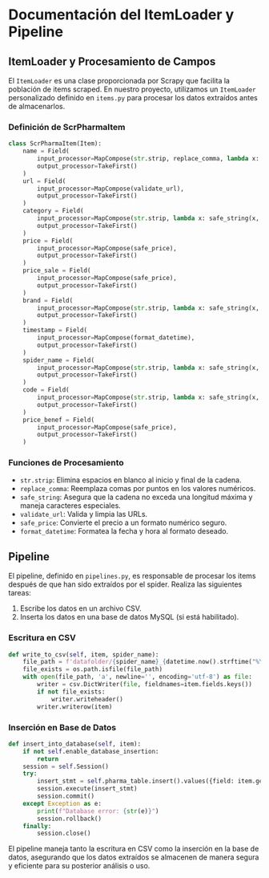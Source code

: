 # Documentación del ItemLoader y Pipeline

## ItemLoader y Procesamiento de Campos

El `ItemLoader` es una clase proporcionada por Scrapy que facilita la población de items scraped. En nuestro proyecto, utilizamos un `ItemLoader` personalizado definido en `items.py` para procesar los datos extraídos antes de almacenarlos.

### Definición de ScrPharmaItem

```python
class ScrPharmaItem(Item):
    name = Field(
        input_processor=MapCompose(str.strip, replace_comma, lambda x: safe_string(x, 255)),
        output_processor=TakeFirst()
    )
    url = Field(
        input_processor=MapCompose(validate_url),
        output_processor=TakeFirst()
    )
    category = Field(
        input_processor=MapCompose(str.strip, lambda x: safe_string(x, 255)),
        output_processor=TakeFirst()
    )
    price = Field(
        input_processor=MapCompose(safe_price),
        output_processor=TakeFirst()
    )
    price_sale = Field(
        input_processor=MapCompose(safe_price),
        output_processor=TakeFirst()
    )
    brand = Field(
        input_processor=MapCompose(str.strip, lambda x: safe_string(x, 255)),
        output_processor=TakeFirst()
    )
    timestamp = Field(
        input_processor=MapCompose(format_datetime),
        output_processor=TakeFirst()
    )
    spider_name = Field(
        input_processor=MapCompose(str.strip, lambda x: safe_string(x, 255)),
        output_processor=TakeFirst()
    )
    code = Field(
        input_processor=MapCompose(str.strip, lambda x: safe_string(x, 255)),
        output_processor=TakeFirst()
    )
    price_benef = Field(
        input_processor=MapCompose(safe_price),
        output_processor=TakeFirst()
    )
```

### Funciones de Procesamiento

- `str.strip`: Elimina espacios en blanco al inicio y final de la cadena.
- `replace_comma`: Reemplaza comas por puntos en los valores numéricos.
- `safe_string`: Asegura que la cadena no exceda una longitud máxima y maneja caracteres especiales.
- `validate_url`: Valida y limpia las URLs.
- `safe_price`: Convierte el precio a un formato numérico seguro.
- `format_datetime`: Formatea la fecha y hora al formato deseado.

## Pipeline

El pipeline, definido en `pipelines.py`, es responsable de procesar los items después de que han sido extraídos por el spider. Realiza las siguientes tareas:

1. Escribe los datos en un archivo CSV.
2. Inserta los datos en una base de datos MySQL (si está habilitado).

### Escritura en CSV

```python
def write_to_csv(self, item, spider_name):
    file_path = f'datafolder/{spider_name}_{datetime.now().strftime("%Y_%m_%d")}.csv'
    file_exists = os.path.isfile(file_path)
    with open(file_path, 'a', newline='', encoding='utf-8') as file:
        writer = csv.DictWriter(file, fieldnames=item.fields.keys())
        if not file_exists:
            writer.writeheader()
        writer.writerow(item)
```

### Inserción en Base de Datos

```python
def insert_into_database(self, item):
    if not self.enable_database_insertion:
        return
    session = self.Session()
    try:
        insert_stmt = self.pharma_table.insert().values({field: item.get(field) for field in item.fields.keys()})
        session.execute(insert_stmt)
        session.commit()
    except Exception as e:
        print(f"Database error: {str(e)}")
        session.rollback()
    finally:
        session.close()
```

El pipeline maneja tanto la escritura en CSV como la inserción en la base de datos, asegurando que los datos extraídos se almacenen de manera segura y eficiente para su posterior análisis o uso.
